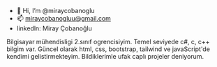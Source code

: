 - 👋 Hi, I’m @miraycobanoglu
- 📫 miraycobanogluu@gmail.com
- linkedln: Miray Çobanoğlu

Bilgisayar mühendisligi 2.sınıf ogrencisiyim. 
Temel seviyede c#, c, c++ bilgim var. 
Güncel olarak html, css, bootstrap, tailwind ve javaScript'de kendimi gelistirmekteyim. 
Bildiklerimle ufak caplı projeler deniyorum. 

 
